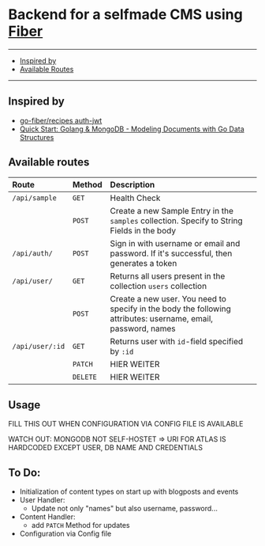 # Backend for a selfmade CMS using [Fiber](https://github.com/gofiber/fiber)

-------------------------
- [Inspired by](#inspired-by)
- [Available Routes](#available-routes)
-------------------------

## Inspired by
- [go-fiber/recipes auth-jwt](https://github.com/gofiber/recipes/tree/master/auth-jwt)
- [Quick Start: Golang & MongoDB - Modeling Documents with Go Data Structures](https://www.mongodb.com/blog/post/quick-start-golang--mongodb--modeling-documents-with-go-data-structures)

## Available routes

|  Route             |  Method   |  Description    |
|  :---------------- |  :------- |  :------------------------------------------------------------------------------- |
|  `/api/sample`     |  `GET`    |  Health Check   |
|                    |  `POST`   |  Create a new Sample Entry in the `samples` collection. Specify to String Fields in the body  |
|  `/api/auth/`      |  `POST`   |  Sign in with username or email and password. If it's successful, then generates a token   |
|  `/api/user/`      |  `GET`    |  Returns all users present in the collection `users` collection |
|                    |  `POST`   |  Create a new user. You need to specify in the body the following attributes: username, email, password, names  |
|  `/api/user/:id`   |  `GET`    |  Returns user with `id`-field specified by `:id` |
|                    |  `PATCH`  | HIER WEITER  |
|                    |  `DELETE` | HIER WEITER  |

## Usage

FILL THIS OUT WHEN CONFIGURATION VIA CONFIG FILE IS AVAILABLE

WATCH OUT: MONGODB NOT SELF-HOSTET => URI FOR ATLAS IS HARDCODED EXCEPT USER, DB NAME AND CREDENTIALS

## To Do:

- Initialization of content types on start up with blogposts and events
- User Handler:
   - Update not only "names" but also username, password...
- Content Handler:
   - add `PATCH` Method for updates
- Configuration via Config file


